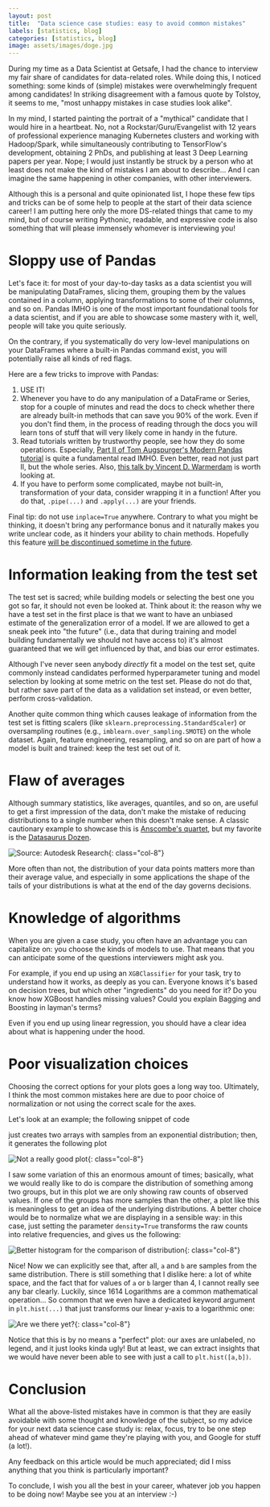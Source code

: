 ```yaml
---
layout: post
title:  "Data science case studies: easy to avoid common mistakes"
labels: [statistics, blog]
categories: [statistics, blog]
image: assets/images/doge.jpg
---
```



During my time as a Data Scientist at Getsafe, I had the chance to interview my fair share of candidates for data-related roles.
While doing this, I noticed something: some kinds of (simple) mistakes were overwhelmingly frequent
among candidates! In striking disagreement with a famous quote by Tolstoy, it seems to me, 
"most unhappy mistakes in case studies look alike".

In my mind, I started painting the portrait of a "mythical" candidate that I would
hire in a heartbeat. No, not a Rockstar/Guru/Evangelist with 12 years of professional experience managing
Kubernetes clusters and working with Hadoop/Spark, while simultaneously contributing
to TensorFlow's development, obtaining 2 PhDs, and publishing at least 3 Deep Learning papers per year. Nope;
I would just instantly be struck by a person who at least does not make the kind of mistakes 
I am about to describe... And I can imagine the same happening in other companies, with other interviewers.

Although this is a personal and quite opinionated list, I hope these few tips and tricks
can be of some help to people at the start of their data science career!
I am putting here only the more DS-related things that came to my mind, but of course writing Pythonic, 
readable, and expressive code is also something that will please immensely whomever is interviewing you!

# Sloppy use of Pandas

Let's face it: for most of your day-to-day tasks as a data scientist you will be manipulating DataFrames,
slicing them, grouping them by the values contained in a column, applying transformations to some of their
columns, and so on. Pandas IMHO is one of the most important foundational tools for a data scientist,
and if you are able to showcase some mastery with it, well, people will take you quite seriously.

On the contrary, if you systematically do very low-level manipulations on your DataFrames where a built-in
Pandas command exist, you will potentially raise all kinds of red flags.

Here are a few tricks to improve with Pandas:

  1. USE IT!
  2. Whenever you have to do any manipulation of a DataFrame or Series, stop for a couple of minutes and read the docs
     to check whether there are already built-in methods that can save you 90% of the work. Even if you don't
     find them, in the process of reading through the docs you will learn tons of stuff that
     will very likely come in handy in the future.
  2. Read tutorials written by trustworthy people, see how they do some operations.
     Especially, [Part II of Tom Augspurger's Modern Pandas tutorial](https://tomaugspurger.github.io/method-chaining)
     is quite a fundamental read IMHO. Even better, read not just part II, but the whole series.
	 Also, [this talk  by Vincent D. Warmerdam](https://www.youtube.com/watch?v=yXGCKqo5cEY) is worth looking at.
  3. If you have to perform some complicated, maybe not built-in, transformation of your data,
     consider wrapping it in a function! After you do that, `.pipe(...)` and `.apply(...)` are your friends.

Final tip: do not use `inplace=True` anywhere. Contrary to what you might be thinking, it doesn't bring
any performance bonus and it naturally makes you write unclear code, as it hinders your ability to chain methods.
Hopefully this feature [will be discontinued sometime in the future](https://github.com/pandas-dev/pandas/issues/16529).

# Information leaking from the test set

The test set is sacred; while building models or selecting the best one you got so far, it should not even be looked at. 
Think about it: the reason why we have a test set in the first place is that we want to have an unbiased estimate
of the generalization error of a model. If we are allowed to get a 
sneak peek into "the future" (i.e., data that during training and model building fundamentally we should not 
have access to) it's almost guaranteed that we will get influenced by that, and bias our error estimates.

Although I've never seen anybody *directly* fit a model on the test set, quite commonly instead candidates
performed hyperparameter tuning and model selection by looking at some metric on the test set. Please 
do not do that, but rather save part of the data as a validation set instead, or even better, perform cross-validation.

Another quite common thing which causes leakage of information from the test set is fitting scalers
(like `sklearn.preprocessing.StandardScaler`) or oversampling routines 
(e.g., `imblearn.over_sampling.SMOTE`) on the whole dataset. Again, feature engineering, resampling, and
so on are part of how a model is built and trained: keep the test set out of it.

# Flaw of averages

Although summary statistics, like averages, quantiles, and so on, are useful to get a first impression
of the data, don't make the mistake of reducing distributions to a single number when this doesn't
make sense. A classic cautionary example to showcase this is 
[Anscombe's quartet](https://en.wikipedia.org/wiki/Anscombe%27s_quartet), but my favorite is 
the [Datasaurus Dozen](https://www.autodeskresearch.com/publications/samestats). 

![Source: Autodesk Research](https://d2f99xq7vri1nk.cloudfront.net/DinoSequentialSmaller.gif){: class="col-8"}

More often than not, the distribution of your data points matters more than their average value, 
and especially in some applications the shape of the tails of your distributions is what at 
the end of the day governs decisions. 

# Knowledge of algorithms

When you are given a case study, you often have an advantage you can capitalize on: you choose the kinds
of models to use. That means that you can anticipate some of the questions interviewers might ask you.

For example, if you end up using an `XGBClassifier` for your task, try to understand how it works, 
as deeply as you can. Everyone knows it's based on decision trees, but which other "ingredients" 
do you need for it? Do you know how XGBoost handles missing values? 
Could you explain Bagging and Boosting in layman's terms?

Even if you end up using linear regression, you should have a clear idea about what is happening under
the hood.

# Poor visualization choices

Choosing the correct options for your plots goes a long way too. Ultimately, I think the most common mistakes here
are due to poor choice of normalization or not using the correct scale for the axes. 

Let's look at an example; the following snippet of code

<script src="https://gist.github.com/xalelax/90250c17b29c20f78ae7ef097dd6b5f7.js"></script>

just creates two arrays with samples from an exponential distribution; then, it generates the following plot

![Not a really good plot](/assets/pics/itw-tips/vis1.svg){: class="col-8"}

I saw some variation of this an enormous amount of times; basically, what we would really like to do is
compare the distribution of something among two groups, but in this plot we are only showing raw counts
of observed values.
If one of the groups has more samples than the other, a plot like this is meaningless to get an
idea of the underlying distributions. A better choice would be to normalize what we are displaying in a 
sensible way: in this case, just setting the parameter `density=True` transforms the raw counts into
relative frequencies, and gives us the following:

<script src="https://gist.github.com/xalelax/903f478d3135a8ba14c3e75c3973f12a.js"></script>
![Better histogram for the comparison of distribution](/assets/pics/itw-tips/vis2.svg){: class="col-8"}

Nice! Now we can explicitly see that, after all, `a` and `b` are samples from the same distribution.
There is still something that I dislike here: a lot of white space, and the fact that for values of `a`
or `b` larger than 4, I cannot really see any bar clearly. Luckily, since 1614 Logarithms are a common 
mathematical operation... So common that we even have a dedicated keyword argument in `plt.hist(...)` that 
just transforms our linear y-axis to a logarithmic one:

<script src="https://gist.github.com/xalelax/8880f06bda8cfae0d567eb2accc6b8c8.js"></script>
![Are we there yet?](/assets/pics/itw-tips/vis3.svg){: class="col-8"}

Notice that this is by no means a "perfect" plot: our axes are unlabeled, no legend, and it just looks kinda
ugly! But at least, we can extract insights that we would have never been able to see with 
just a call to `plt.hist([a,b])`.

# Conclusion

What all the above-listed mistakes have in common is that they are easily avoidable with some
thought and knowledge of the subject, so my advice for your next data science case study is: 
relax, focus, try to be one step ahead of whatever mind game they're playing with you, 
and Google for stuff (a lot!).

Any feedback on this article would be much appreciated; did I miss anything that you think is 
particularly important?

To conclude, I wish you all the best in your career, whatever job you happen to be doing now!
Maybe see you at an interview :-)
